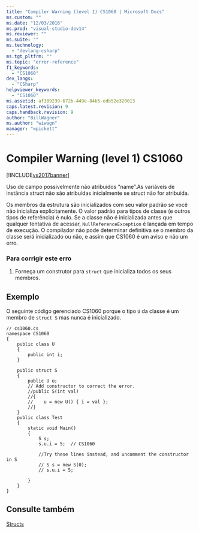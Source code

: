 ```yaml
---
title: "Compiler Warning (level 1) CS1060 | Microsoft Docs"
ms.custom: ""
ms.date: "12/03/2016"
ms.prod: "visual-studio-dev14"
ms.reviewer: ""
ms.suite: ""
ms.technology: 
  - "devlang-csharp"
ms.tgt_pltfrm: ""
ms.topic: "error-reference"
f1_keywords: 
  - "CS1060"
dev_langs: 
  - "CSharp"
helpviewer_keywords: 
  - "CS1060"
ms.assetid: af389239-672b-449e-84b5-edb52e320013
caps.latest.revision: 9
caps.handback.revision: 9
author: "BillWagner"
ms.author: "wiwagn"
manager: "wpickett"
---
```

# Compiler Warning (level 1) CS1060
[!INCLUDE[vs2017banner](../../../csharp/includes/vs2017banner.md)]

Uso de campo possivelmente não atribuídos “name”.As variáveis de instância struct não são atribuídas inicialmente se struct não for atribuída.  
  
 Os membros da estrutura são inicializados com seu valor padrão se você não inicializa explicitamente.  O valor padrão para tipos de classe \(e outros tipos de referência\) é nulo.  Se a classe não é inicializada antes que qualquer tentativa de acessar, `NullReferenceException` é lançada em tempo de execução.  O compilador não pode determinar definitiva se o membro da classe será inicializado ou não, e assim que CS1060 é um aviso e não um erro.  
  
### Para corrigir este erro  
  
1.  Forneça um construtor para `struct` que inicializa todos os seus membros.  
  
## Exemplo  
 O seguinte código gerenciado CS1060 porque o tipo `U` da classe é um membro de `struct S` mas nunca é inicializado.  
  
```  
// cs1060.cs  
namespace CS1060  
{      
    public class U  
    {  
        public int i;  
    }  
  
    public struct S  
    {  
        public U u;  
        // Add constructor to correct the error.  
        //public S(int val)  
        //{  
        //    u = new U() { i = val };  
        //}  
    }  
    public class Test  
    {  
        static void Main()  
        {  
            S s;  
            s.u.i = 5;  // CS1060  
  
            //Try these lines instead, and uncomment the constructor in S  
            // S s = new S(0);  
            // s.u.i = 5;  
  
        }  
    }    
}  
```  
  
## Consulte também  
 [Structs](../../../csharp/programming-guide/classes-and-structs/structs.md)